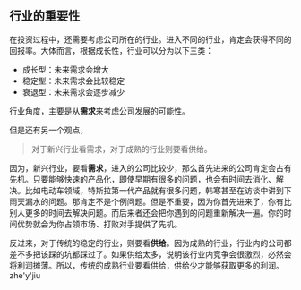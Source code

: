 ##  行业的重要性      

在投资过程中，还需要考虑公司所在的行业。进入不同的行业，肯定会获得不同的回报率。大体而言，根据成长性，行业可以分为以下三类：  

* 成长型：未来需求会增大
* 稳定型：未来需求会比较稳定  
* 衰退型：未来需求会逐步减少  

行业角度，主要是从**需求**来考虑公司发展的可能性。  

但是还有另一个观点，  

> 对于新兴行业看需求，对于成熟的行业则要看供给。

因为，新兴行业，要看**需求**，进入的公司比较少，那么首先进来的公司肯定会占有先机。只要能够快速的产品化，即使早期有很多的问题，也会有时间去消化、解决。比如电动车领域，特斯拉第一代产品就有很多问题，韩寒甚至在访谈中讲到下雨天漏水的问题。那肯定不是个例问题。但是不重要，因为你首先进来了，你有比别人更多的时间去解决问题。而后来者还会把你遇到的问题重新解决一遍。你的时间优势就会为你占领市场、打败对手提供了先机。  

反过来，对于传统的稳定的行业，则要看**供给**。因为成熟的行业，行业内的公司都差不多把该踩的坑都踩过了。如果供给太多，说明该行业内竞争会很激烈，必然会将利润摊薄。所以，传统的成熟行业要看供给，供给少才能够获取更多的利润。zhe'y'jiu


